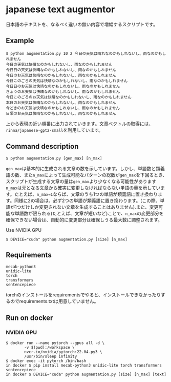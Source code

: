 # japanese text augmentor

日本語のテキストを、なるべく違いの無い内容で増幅するスクリプトです。

## Example
```
$ python augmentation.py 10 2 今日の天気は晴れなのかもしれないし、雨なのかもしれません
今日の天気は快晴なのかもしれないし、雨なのかもしれません
今日日の天気は快晴なのかもしれないし、雨なのかもしれません
今日のお天気は快晴なのかもしれないし、雨なのかもしれません
今日このごろの天気は快晴なのかもしれないし、雨なのかもしれません
今日日のお天気は快晴なのかもしれないし、雨なのかもしれません
きょうのお天気は快晴なのかもしれないし、雨なのかもしれません
今日このごろのお天気は快晴なのかもしれないし、雨なのかもしれません
本日のお天気は快晴なのかもしれないし、雨なのかもしれません
今どきのお天気は快晴なのかもしれないし、雨なのかもしれません
日頃のお天気は快晴なのかもしれないし、雨なのかもしれません
```

上から表現の近い順番に出力されていきます。文章ベクトルの取得には、`rinna/japanese-gpt2-small`を利用しています。

## Command description
```
$ python augmentation.py [gen_max] [n_max]
```

`gen_max`は基本的に生成される文章の数を示しています。しかし、単語数と類義語の数、また`n_max`によって生成可能なパターンの総数が`gen_max`を下回るとき、スクリプトが生成する文章の量は`gen_max`より少なくなる可能性があります
`n_max`は元となる文章から確実に変更しなければならない単語の量を示しています。たとえば、`n_max=1`ならば、文章のうち1つの単語が類義語に置き換わります。同様に2の場合は、必ず2つの単語が類義語に置き換わります。(この際、単語が1つだけしか変更されない文章を生成することはありません).また、変更可能な単語数が限られる(たとえば、文章が短いなど)ことで、`n_max`の変更部分を確保できない場合は、自動的に変更部分は確保しうる最大数に調整されます。

Use NVIDIA GPU
```
$ DEVICE="cuda" python augmentation.py [size] [n_max]
```

## Requirements
```
mecab-python3
unidic-lite
torch
transformers
sentencepiece
```

torchのインストールをrequirementsでやると、インストールできなかったりするのでrequirements.txtは用意していません。

## Run on docker
### NVIDIA GPU
```
$ docker run --name pytorch --gpus all -d \
        -v $(pwd):/workspace \
        nvcr.io/nvidia/pytorch:22.04-py3 \
        /usr/bin/sleep infinity
$ docker exec -it pytorch /bin/bash
in docker $ pip install mecab-python3 unidic-lite torch transformers sentencepiece
in docker $ DEVICE="cuda" python augmentation.py [size] [n_max] [text]
```

